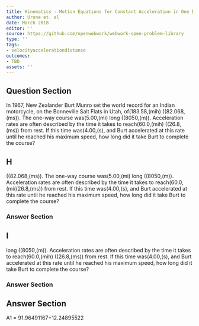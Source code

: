 ```yaml
---
title: Kinematics - Motion Equations for Constant Acceleration in One Dimension
author: Urone et. al
date: March 2018
editor: ''
source: https://github.com/openwebwork/webwork-open-problem-library
type: ''
tags:
- velocityaccelerationdistance
outcomes:
- TBD
assets: ''
---
```


## Question Section 

In 1967, New Zealander Burt Munro set the world record for an Indian motorcycle, on the Bonneville Salt Flats in Utah, of(183.58,(mih) ((82.068,(ms)). The one-way course was(5.00,(mi) long ((8050,(m)). Acceleration rates are often described by the time it takes to reach(60.0,(mih) ((26.8,(ms)) from rest. If this time was(4.00,(s), and Burt accelerated at this rate until he reached his maximum speed, how long did it take Burt to complete the course?

## H
((82.068,(ms)). The one-way course was(5.00,(mi) long ((8050,(m)). Acceleration rates are often described by the time it takes to reach(60.0,(mi((26.8,(ms)) from rest. If this time was(4.00,(s), and Burt accelerated at this rate until he reached his maximum speed, how long did it take Burt to complete the course?
### Answer Section
## I
long ((8050,(m)). Acceleration rates are often described by the time it takes to reach(60.0,(mih) ((26.8,(ms)) from rest. If this time was(4.00,(s), and Burt accelerated at this rate until he reached his maximum speed, how long did it take Burt to complete the course?
### Answer Section


## Answer Section

A1 = 91.96491167+12.24895522